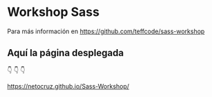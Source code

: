 # Workshop Sass 
Para más información en https://github.com/teffcode/sass-workshop

## Aquí la página desplegada 
:point_down: :point_down: :point_down:

https://netocruz.github.io/Sass-Workshop/
